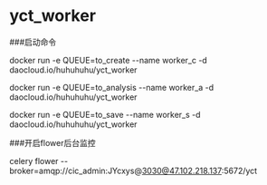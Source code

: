 # yct_worker

###启动命令

docker run -e QUEUE=to_create --name worker_c -d daocloud.io/huhuhuhu/yct_worker

docker run -e QUEUE=to_analysis --name worker_a -d daocloud.io/huhuhuhu/yct_worker

docker run -e QUEUE=to_save --name worker_s -d daocloud.io/huhuhuhu/yct_worker

###开启flower后台监控

celery flower --broker=amqp://cic_admin:JYcxys@3030@47.102.218.137:5672/yct